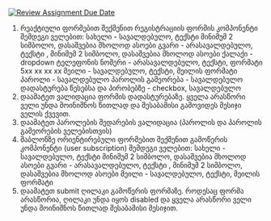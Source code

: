 [![Review Assignment Due Date](https://classroom.github.com/assets/deadline-readme-button-24ddc0f5d75046c5622901739e7c5dd533143b0c8e959d652212380cedb1ea36.svg)](https://classroom.github.com/a/SgXA8HvK)
1.	რეაქტიული ფორმებით შექმენით რეგისტრაციის ფორმის კომპონენტი შემდეგი ველებით:
სახელი - სავალდებულო, ტექსტი მინიმუმ 2 სიმბოლო, დასაშვებია მხოლოდ ასოები
გვარი - არასავალდებულო, ტექსტი , მინიმუმ 2 სიმბოლო, დასაშვებია მხოლოდ ასოები
ქალაქი - dropdown 
ტელეფონის ნომერი - არასავალდებულო, ტექსტი, ფორმატი 5xx xx xx xx
მეილი - სავალდებულო, ტექსტი, მეილის ფორმატი
პაროლი - სავალდებულო
პაროლის გამეორება - სავალდებულო
დადასტურება წესებსა და პირობებზე - checkbox, სავალდებულო
2.	დაამატეთ ვალიდაცია ფორმის დადასტურებაზე. ყველა არასწორი ველი უნდა მოინიშნოს წითლად და შესაბამისი გამოვიდეს მესიჯი ველის ქვევით.
3.	დაამატეთ პაროლების შედარების ვალიდაცია (პაროლის და პაროლის გამეორების ველებისთვის)
4.	შაბლონზე ორიენტირებული ფორმებით შექმენით გამოწერის კომპონენტი (user subscription) შემდეგი ველებით:
სახელი - სავალდებულო, ტექსტი მინიმუმ 2 სიმბოლო, დასაშვებია მხოლოდ ასოები
გვარი - არასავალდებულო, ტექსტი , მინიმუმ 2 სიმბოლო, დასაშვებია მხოლოდ ასოები
მეილი - სავალდებულო, ტექსტი, მეილის ფორმატი
5.	დაამატეთ submit ღილაკი გამოწერის ფორმაზე. როდესაც ფორმა არასწორია, ღილაკი უნდა იყოს disabled და ყველა არასწორი ველი უნდა მოინიშნოს წითლად შესაბამისი მესიჯით.
